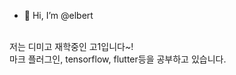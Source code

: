 - 👋 Hi, I’m @elbert
</br>
저는 디미고 재학중인 고1입니다~! 
</br>
마크 플러그인, tensorflow, flutter등을 공부하고 있습니다.
</br>
